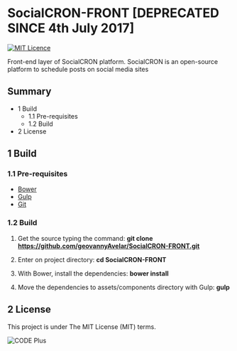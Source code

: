 # SocialCRON-FRONT [DEPRECATED SINCE 4th July 2017]
[![MIT Licence](https://badges.frapsoft.com/os/mit/mit.svg?v=103)](https://opensource.org/licenses/mit-license.php)

Front-end layer of SocialCRON platform. SocialCRON is an open-source platform to schedule posts on social media sites

## Summary
* 1 Build
    * 1.1 Pre-requisites
    * 1.2 Build
* 2 License

## 1 Build

### 1.1 Pre-requisites

- [Bower](https://bower.io/)
- [Gulp](http://gulpjs.com/)
- [Git](https://git-scm.com/)

### 1.2 Build

1. Get the source typing the command:
**git clone https://github.com/geovannyAvelar/SocialCRON-FRONT.git**

2. Enter on project directory:
**cd SocialCRON-FRONT**

3. With Bower, install the dependencies:
**bower install**

4. Move the dependencies to assets/components directory with Gulp:
**gulp**

## 2 License
This project is under The MIT License (MIT) terms.

![CODE Plus](https://i1.wp.com/www.agenciacodeplus.com.br/wp-content/uploads/2017/03/cropped-logoOficial-1.png?w=200)
